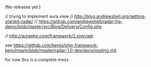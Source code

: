 (No releases yet.)



// triyng to implement aura.view
// http://blog.andrewshell.org/getting-started-radar/
// https://github.com/andrewshell/radar-fig-demo/blob/master/src/Blog/Delivery/Config.php


// http://auraphp.com/framework/2.x/en/adr

see
https://github.com/kenjis/php-framework-benchmark/blob/master/radar-1.0-dev/docs/routing.md



for now this is a complete mess

